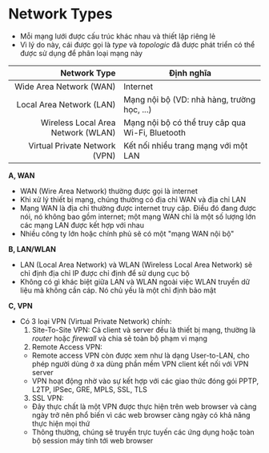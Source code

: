 # Network Types  
- Mỗi mạng lưới được cấu trúc khác nhau và thiết lập riêng lẻ
- Vì lý do này, cái được gọi là *type* và *topologic* đã được phát triển có thể được sử dụng để phân loại mạng này

|            Network Type            |                     Định nghĩa                   |
|-----------------------------------:|--------------------------------------------------|
| Wide Area Network (WAN)            | Internet                                         |
| Local Area Network (LAN)           | Mạng nội bộ (VD: nhà hàng, trường học, ...)      |
| Wireless Local Area Network (WLAN) | Mạng nội bộ có thể truy câp qua Wi-Fi, Bluetooth |
| Virtual Private Network (VPN)      | Kết nối nhiều trang mạng với một LAN             |  

**A, WAN**  
- WAN (Wire Area Network) thường được gọi là internet
- Khi xử lý thiết bị mạng, chúng thường có địa chỉ WAN và địa chỉ LAN
- Mạng WAN là địa chỉ thường được internet truy cập. Điều đó đang được nói, nó không bao gồm internet; một mạng WAN chỉ là một số lượng lớn các mạng LAN được kết hợp với nhau
- Nhiều công ty lớn hoặc chính phủ sẽ có một "mạng WAN nội bộ"

**B, LAN/WLAN**  
- LAN (Local Area Network) và WLAN (Wireless Local Area Network) sẽ chỉ định địa chỉ IP được chỉ định để sử dụng cục bộ
- Không có gì khác biệt giữa LAN và WLAN ngoài việc WLAN truyền dữ liệu mà không cần cáp. Nó chủ yếu là một chỉ định bảo mật

**C, VPN**
- Có 3 loại VPN (Virtual Private Network) chính:
  1. Site-To-Site VPN: Cả client và server đều là thiết bị mạng, thường là *router* hoặc *firewall* và chia sẻ toàn bộ phạm vi mạng
  2. Remote Access VPN:
    - Remote access VPN còn được xem như là dạng User-to-LAN, cho phép người dùng ở xa dùng phần mềm VPN client kết nối với VPN server
    - VPN hoạt động nhờ vào sự kết hợp với các giao thức đóng gói PPTP, L2TP, IPSec, GRE, MPLS, SSL, TLS
  3. SSL VPN:
    - Đây thực chất là một VPN được thực hiện trên web browser và càng ngày trở nên phổ biến vì các web browser càng ngày có khả năng thực hiện mọi thứ
    - Thông thường, chúng sẽ truyền trực tuyến các ứng dụng hoặc toàn bộ session máy tính tới web browser
